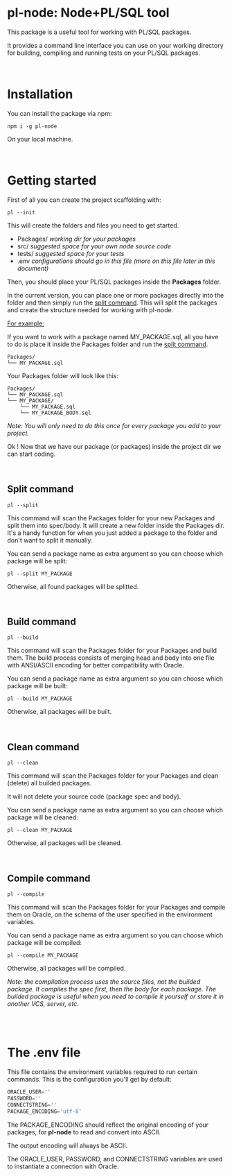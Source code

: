 
# pl-node: Node+PL/SQL tool 

This package is a useful tool for working with PL/SQL packages.

It provides a command line interface you can use on your working directory for building, compiling and running tests on your PL/SQL packages.

<br>

# Installation

You can install the package via npm:
```
npm i -g pl-node
```
On your local machine.

<br>

# Getting started

First of all you can create the project scaffolding with:

```
pl --init
```
This will create the folders and files you need to get started.

- Packages/ *working dir for your packages*
- src/ *suggested space for your own node source code*
- tests/ *suggested space for your tests*
- .env *configurations should go in this file (more on this file later in this document)*

Then, you should place your PL/SQL packages inside the **Packages** folder.

In the current version, you can place one or more packages directly into the folder and then simply run the [split command](#split-command). This will split the packages and create the structure needed for working with pl-node.

<u>For example:</u>

If you want to work with a package named MY_PACKAGE.sql, all you have to do is place it inside the Packages folder and run the [split command](#split-command).

```
Packages/
└── MY_PACKAGE.sql
```

Your Packages folder will look like this:

```
Packages/
└── MY_PACKAGE.sql
└── MY_PACKAGE/
    └── MY_PACKAGE.sql
    └── MY_PACKAGE_BODY.sql
```

*Note: You will only need to do this once for every package you add to your project.*

Ok ! Now that we have our package (or packages) inside the project dir we can start coding.

<br>

## Split command

```
pl --split
```

This command will scan the Packages folder for your new Packages and split them into spec/body. 
It will create a new folder inside the Packages dir. It's a handy function for when you just added a package to the folder and don't want to split it manually.

You can send a package name as extra argument so you can choose which package will be split:

```
pl --split MY_PACKAGE
```

Otherwise, all found packages will be splitted.

<br>

## Build command

```
pl --build
```

This command will scan the Packages folder for your Packages and build them. 
The build process consists of merging head and body into one file with ANSI/ASCII encoding for better compatibility with Oracle.

You can send a package name as extra argument so you can choose which package will be built:

```
pl --build MY_PACKAGE
```

Otherwise, all packages will be built.

<br>

## Clean command

```
pl --clean
```

This command will scan the Packages folder for your Packages and clean (delete) all builded packages.

It will not delete your source code (package spec and body).

You can send a package name as extra argument so you can choose which package will be cleaned:

```
pl --clean MY_PACKAGE
```

Otherwise, all packages will be cleaned.

<br>

## Compile command

```
pl --compile
```

This command will scan the Packages folder for your Packages and compile them on Oracle, on the schema of the user specified in the environment variables.

You can send a package name as extra argument so you can choose which package will be compiled:

```
pl --compile MY_PACKAGE
```

Otherwise, all packages will be compiled.

*Note: the compilation process uses the source files, not the builded package. It compiles the spec first, then the body for each package. The builded package is useful when you need to compile it yourself or store it in another VCS, server, etc.*

<br>
<br>

# The .env file

This file contains the environment variables required to run certain commands. This is the configuration you'll get by default:

```javascript
ORACLE_USER=''
PASSWORD=''
CONNECTSTRING=''
PACKAGE_ENCODING='utf-8'
```

The PACKAGE_ENCODING should reflect the original encoding of your packages, for **pl-node** to read and convert into ASCII.

The output encoding will always be ASCII.

The ORACLE_USER, PASSWORD, and CONNECTSTRING variables are used to instantiate a connection with Oracle.

